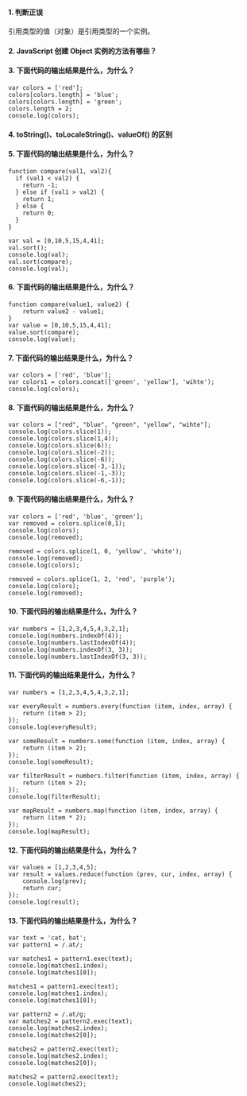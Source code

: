 #### 1. 判断正误

引用类型的值（对象）是引用类型的一个实例。

#### 2. JavaScript 创建 Object 实例的方法有哪些？

#### 3. 下面代码的输出结果是什么，为什么？

```
var colors = ['red'];
colors[colors.length] = 'blue';
colors[colors.length] = 'green';
colors.length = 2;
console.log(colors);
``` 

#### 4. toString()、toLocaleString()、valueOf() 的区别

#### 5. 下面代码的输出结果是什么，为什么？

```
function compare(val1, val2){
  if (val1 < val2) {
    return -1;
  } else if (val1 > val2) {
    return 1;
  } else {
    return 0;
  }
}

var val = [0,10,5,15,4,41];
val.sort();
console.log(val);
val.sort(compare);
console.log(val);
```

#### 6. 下面代码的输出结果是什么，为什么？

```
function compare(value1, value2) {
	return value2 - value1;
}
var value = [0,10,5,15,4,41];
value.sort(compare);
console.log(value);
```


#### 7. 下面代码的输出结果是什么，为什么？

```
var colors = ['red', 'blue'];
var colors1 = colors.concat(['green', 'yellow'], 'wihte');
console.log(colors);
```



#### 8. 下面代码的输出结果是什么，为什么？

```
var colors = ["red", "blue", "green", "yellow", "wihte"];
console.log(colors.slice(1));
console.log(colors.slice(1,4));
console.log(colors.slice(6));
console.log(colors.slice(-2));
console.log(colors.slice(-6));
console.log(colors.slice(-3,-1));
console.log(colors.slice(-1,-3));
console.log(colors.slice(-6,-1));
```

#### 9. 下面代码的输出结果是什么，为什么？

```
var colors = ['red', 'blue', 'green'];
var removed = colors.splice(0,1);
console.log(colors); 
console.log(removed); 

removed = colors.splice(1, 0, 'yellow', 'white');
console.log(removed); 
console.log(colors); 

removed = colors.splice(1, 2, 'red', 'purple'); 
console.log(colors); 
console.log(removed);
```

#### 10. 下面代码的输出结果是什么，为什么？

```
var numbers = [1,2,3,4,5,4,3,2,1];
console.log(numbers.indexOf(4)); 
console.log(numbers.lastIndexOf(4));
console.log(numbers.indexOf(3, 3)); 
console.log(numbers.lastIndexOf(3, 3)); 
```

#### 11. 下面代码的输出结果是什么，为什么？

```
var numbers = [1,2,3,4,5,4,3,2,1];

var everyResult = numbers.every(function (item, index, array) {
	return (item > 2);
});
console.log(everyResult); 
	
var someResult = numbers.some(function (item, index, array) {
	return (item > 2);
});
console.log(someResult);

var filterResult = numbers.filter(function (item, index, array) {
	return (item > 2);
});
console.log(filterResult); 

var mapResult = numbers.map(function (item, index, array) {
	return (item * 2);
});
console.log(mapResult); 
```

#### 12. 下面代码的输出结果是什么，为什么？

```
var values = [1,2,3,4,5];
var result = values.reduce(function (prev, cur, index, array) {
	console.log(prev);
	return cur;
});
console.log(result);
```

#### 13. 下面代码的输出结果是什么，为什么？

```
var text = 'cat, bat';
var pattern1 = /.at/;

var matches1 = pattern1.exec(text);
console.log(matches1.index);  
console.log(matches1[0]);  

matches1 = pattern1.exec(text);
console.log(matches1.index); 
console.log(matches1[0]);  

var pattern2 = /.at/g;
var matches2 = pattern2.exec(text);
console.log(matches2.index); 
console.log(matches2[0]);  

matches2 = pattern2.exec(text);
console.log(matches2.index); 
console.log(matches2[0]);  

matches2 = pattern2.exec(text);
console.log(matches2); 
```


